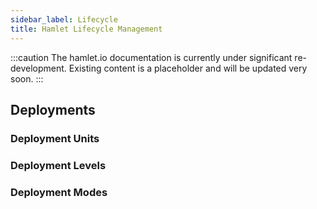 ```yaml
---
sidebar_label: Lifecycle
title: Hamlet Lifecycle Management
---
```

:::caution
The hamlet.io documentation is currently under significant re-development. Existing content is a placeholder and will be updated very soon.
:::

## Deployments

### Deployment Units

### Deployment Levels

### Deployment Modes
